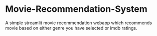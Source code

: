 # Movie-Recommendation-System
A simple streamlit movie recommendation webapp which recommends movie based on either genre you have selected or imdb ratings.
